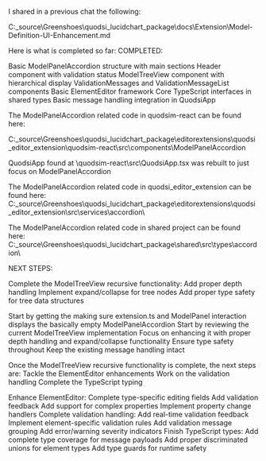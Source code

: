 I shared in a previous chat the following:

C:\_source\Greenshoes\quodsi_lucidchart_package\docs\Extension\Model-Definition-UI-Enhancement.md

Here is what is completed so far:
COMPLETED:

Basic ModelPanelAccordion structure with main sections
Header component with validation status
ModelTreeView component with hierarchical display
ValidationMessages and ValidationMessageList components
Basic ElementEditor framework
Core TypeScript interfaces in shared types
Basic message handling integration in QuodsiApp


The ModelPanelAccordion related code in quodsim-react can be found here:

C:\_source\Greenshoes\quodsi_lucidchart_package\editorextensions\quodsi_editor_extension\quodsim-react\src\components\ModelPanelAccordion

QuodsiApp found at \quodsim-react\src\QuodsiApp.tsx was rebuilt to just focus on ModelPanelAccordion


The ModelPanelAccordion related code in quodsi_editor_extension can be found here:
C:\_source\Greenshoes\quodsi_lucidchart_package\editorextensions\quodsi_editor_extension\src\services\accordion\

The ModelPanelAccordion related code in shared project can be found here: 
C:\_source\Greenshoes\quodsi_lucidchart_package\shared\src\types\accordion\

NEXT STEPS:

Complete the ModelTreeView recursive functionality:
Add proper depth handling
Implement expand/collapse for tree nodes
Add proper type safety for tree data structures

Start by getting the making sure extension.ts and ModelPanel interaction displays the basically empty ModelPanelAccordion
Start by reviewing the current ModelTreeView implementation
Focus on enhancing it with proper depth handling and expand/collapse functionality
Ensure type safety throughout
Keep the existing message handling intact

Once the ModelTreeView recursive functionality is complete, the next steps are:
Tackle the ElementEditor enhancements
Work on the validation handling
Complete the TypeScript typing

Enhance ElementEditor:
Complete type-specific editing fields
Add validation feedback
Add support for complex properties
Implement property change handlers
Complete validation handling:
Add real-time validation feedback
Implement element-specific validation rules
Add validation message grouping
Add error/warning severity indicators
Finish TypeScript types:
Add complete type coverage for message payloads
Add proper discriminated unions for element types
Add type guards for runtime safety